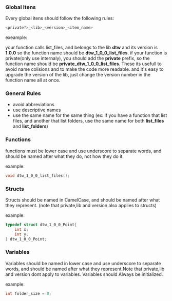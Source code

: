 
### Global Itens 

Every global itens should follow the following rules:

```c
<private?>_<lib>_<version>_<item_name>
```
exeample: 

your function calls list_files, and belongs to the lib  **dtw** and its version is **1.0.0** so the function name should be **dtw_1_0_0_list_files**.
if your function is private(only use internaly), you should add the **private** prefix, so the function name should be **private_dtw_1_0_0_list_files**.
These its usefull to avoid name colisions and to make the code more readable.
and it's easy to upgrade the version of the lib, just change the version number in the function name all at once.

### General Rules
 - avoid abbreviations
 - use descriptive names
 - use the same name for the same thing  (ex: if you have a function that list files, and another that list folders, use the same name for both **list_files** and **list_folders**)

### Functions
functions must be lower case and use underscore to separate words, and should be named after what they do, not how they do it.

example:

```c
void dtw_1_0_0_list_files();
```

### Structs
Structs should be named in CamelCase, and should be named after what they represent.
(note that private,lib and version also applies to structs)

example:

```c
typedef struct dtw_1_0_0_Point{
    int x;
    int y;
} dtw_1_0_0_Point;
```

### Variables
Variables should be named in lower case and use underscore to separate words, and should be named after what they represent.Note that private,lib and version dont apply to variables. Variables should Always be initialized.

example:

```c
int folder_size = 0;
```